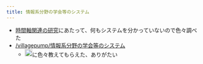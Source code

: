```yaml
---
title: 情報系分野の学会等のシステム
---
```


* [時間軸関連の研究](%E6%99%82%E9%96%93%E8%BB%B8%E9%96%A2%E9%80%A3%E3%81%AE%E7%A0%94%E7%A9%B6.md)にあたって、何もシステムを分かっていないので色々調べた
* [/villagepump/情報系分野の学会等のシステム](https://scrapbox.io/villagepump/情報系分野の学会等のシステム)
  * <img src='https://scrapbox.io/api/pages/blu3mo-public/masui/icon' alt='masui.icon' height="19.5"/>に色々教えてもらえた、ありがたい
